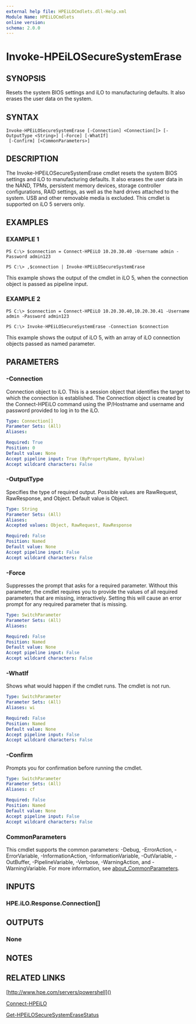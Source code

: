 ```yaml
---
external help file: HPEiLOCmdlets.dll-Help.xml
Module Name: HPEiLOCmdlets
online version:
schema: 2.0.0
---
```


# Invoke-HPEiLOSecureSystemErase

## SYNOPSIS
Resets the system BIOS settings and iLO to manufacturing defaults.
It also erases the user data on the system.

## SYNTAX

```
Invoke-HPEiLOSecureSystemErase [-Connection] <Connection[]> [-OutputType <String>] [-Force] [-WhatIf]
 [-Confirm] [<CommonParameters>]
```

## DESCRIPTION
The Invoke-HPEiLOSecureSystemErase cmdlet resets the system BIOS settings and iLO to manufacturing defaults.
It also erases the user data in the NAND, TPMs, persistent memory devices, storage controller configurations, RAID settings, as well as the hard drives attached to the system.
USB and other removable media is excluded.
This cmdlet is supported on iLO 5 servers only.

## EXAMPLES

### EXAMPLE 1
```
PS C:\> $connection = Connect-HPEiLO 10.20.30.40 -Username admin -Password admin123 

PS C:\> ,$connection | Invoke-HPEiLOSecureSystemErase
```

This example shows the output of the cmdlet in iLO 5, when the connection object is passed as pipeline input.

### EXAMPLE 2
```
PS C:\> $connection = Connect-HPEiLO 10.20.30.40,10.20.30.41 -Username admin -Password admin123 

PS C:\> Invoke-HPEiLOSecureSystemErase -Connection $connection
```

This example shows the output of iLO 5, with an array of iLO connection objects passed as named parameter.

## PARAMETERS

### -Connection
Connection object to iLO.
This is a session object that identifies the target to which the connection is established.
The Connection object is created by the Connect-HPEiLO command using the IP/Hostname and username and password provided to log in to the iLO.

```yaml
Type: Connection[]
Parameter Sets: (All)
Aliases:

Required: True
Position: 0
Default value: None
Accept pipeline input: True (ByPropertyName, ByValue)
Accept wildcard characters: False
```

### -OutputType
Specifies the type of required output.
Possible values are RawRequest, RawResponse, and Object.
Default value is Object.

```yaml
Type: String
Parameter Sets: (All)
Aliases:
Accepted values: Object, RawRequest, RawResponse

Required: False
Position: Named
Default value: None
Accept pipeline input: False
Accept wildcard characters: False
```

### -Force
Suppresses the prompt that asks for a required parameter.
Without this parameter, the cmdlet requires you to provide the values of all required parameters that are missing, interactively.
Setting this will cause an error prompt for any required parameter that is missing.

```yaml
Type: SwitchParameter
Parameter Sets: (All)
Aliases:

Required: False
Position: Named
Default value: None
Accept pipeline input: False
Accept wildcard characters: False
```

### -WhatIf
Shows what would happen if the cmdlet runs.
The cmdlet is not run.

```yaml
Type: SwitchParameter
Parameter Sets: (All)
Aliases: wi

Required: False
Position: Named
Default value: None
Accept pipeline input: False
Accept wildcard characters: False
```

### -Confirm
Prompts you for confirmation before running the cmdlet.

```yaml
Type: SwitchParameter
Parameter Sets: (All)
Aliases: cf

Required: False
Position: Named
Default value: None
Accept pipeline input: False
Accept wildcard characters: False
```

### CommonParameters
This cmdlet supports the common parameters: -Debug, -ErrorAction, -ErrorVariable, -InformationAction, -InformationVariable, -OutVariable, -OutBuffer, -PipelineVariable, -Verbose, -WarningAction, and -WarningVariable. For more information, see [about_CommonParameters](http://go.microsoft.com/fwlink/?LinkID=113216).

## INPUTS

### HPE.iLO.Response.Connection[]
## OUTPUTS

### None
## NOTES

## RELATED LINKS

[http://www.hpe.com/servers/powershell]()

[Connect-HPEiLO]()

[Get-HPEiLOSecureSystemEraseStatus]()

